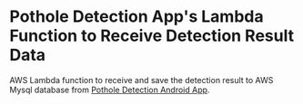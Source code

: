 # Pothole Detection App's Lambda Function to Receive Detection Result Data
AWS Lambda function to receive and save the detection result to AWS Mysql database from [Pothole Detection Android App](https://github.com/lihyin/pothole-detection-app).
